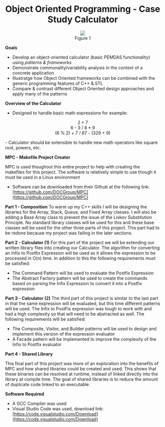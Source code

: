 <h1 align="center">Object Oriented Programming - Case Study Calculator</h1>

<p align="center">
  <img src=/images/calc.jpeg>
    <br>Figure 1</br>
</p>

**Goals**
- Develop an object-oriented calculator (basic PEMDAS functionality) using _patterns & frameworks_
- Demonstrate commonality/variability analysis in the context of a concrete application
- Illustratge how Object Oriented frameworks can be combined with the generic programming features of C++ & STL
- Compare & contrast different Object Oriented design approaches and apply many of the patterns

**Overview of the Calculator**
- Designed to handle basic math expressions for example:
<p align="center">
  2 + 7
  <br>6 - 3 / 8 * 9
  <br>(6 % 2) + 7 / 87 - (329 + 9)
  </br>
</p>
- Calculator should be extensible to handle new math operators like square root, powers, etc.
  
**MPC - Makefile Project Creator**

MPC is used thoughout this entire project to help with creating the makefiles for this project. The software is relatively simple to use though it must be used in a Linux environment
- Software can be downloaded from their Github at the following link: [https://github.com/DOCGroup/MPC](https://github.com/DOCGroup/MPC)

**Part 1 - Composition**
To warm up my C++ skills I will be designing the libraries for the Array, Stack, Queue, and Fixed Array classes. I will also be adding a Base Array class to prevent the issue of the Liskov Substitution Principle. No standard library classes will be used for this and these base classes will be used for the other three parts of this project. This part had to be redone because my project was failing in the later sections.

**Part 2 - Calculator (1)**
For this part of the project we will be extending our written library files into creating our Calculator. The algorithm for converting an Infix to Postfix Expression will be used as it allows the expression to be processed in O(n) time. In addition to this the following requirements must be satisfied:
- The Command Pattern will be used to evaluate the Postfix Expression
- The Abstract Factory pattern will be used to create the commands based on parsing the Infix Expression to convert it into a Postfix expression

**Part 3 - Calculator (2)**
The third part of this project is similar to the last part in that the same expression will be evaluated, but this time different patterns will be used. The Infix to PostFix expression was tough to work with and had a high complexity so that will need to be abstracted as well. The following requirements will be satisfied:
- The Composite, Visitor, and Builder patterns will be used to design and implement this version of the expression evaluator
- A Facade pattern will be implemented to improve the complexity of the Infix to Postfix evaluator

**Part 4 - Shared Library**

This final part of this project was more of an exploration into the benefits of MPC and how shared libraries could be created and used. This shows that these binaries can be resolved at runtime, instead of linked directly into the library at compile time. The goal of shared libraries is to reduce the amount of duplicate code linked to an executable.

**Software Required**
- A GCC Compiler was used
- Visual Studio Code was used, download link: [https://code.visualstudio.com/Download](https://code.visualstudio.com/Download)
